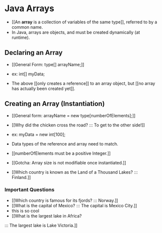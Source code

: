 # Java Arrays
- [[An **array** is a collection of variables of the same type]], referred to
  by a common name.
- In Java, arrays are objects, and must be created dynamically (at runtime).

## Declaring an Array
- [[General Form: type[] arrayName;]]
- ex: int[] myData;

- The above [[only creates a reference]] to an array object, but [[no array has
  actually been created yet]].

## Creating an Array (Instantiation)
- [[General form: arrayName = new type[numberOfElements];]]
- [[Why did the chicken cross the road? ::: To get to the other side!]]
- ex: myData = new int[100];

- Data types of the reference and array need to match.
- [[numberOfElements must be a positive Integer.]]
- [[Gotcha: Array size is not
  modifiable once instantiated.]]
- [[Which country is known as the Land of a Thousand Lakes? ::: Finland.]]

### Important Questions
- [[Which country is famous for its fjords? ::: Norway.]]
- [[What is the capital of Mexico? ::: The capital is Mexico City.]]
- this is so cool
- [[What is the largest lake in Africa?

::: The largest lake is Lake Victoria.]]
